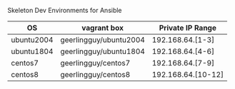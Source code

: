 Skeleton Dev Environments for Ansible

| OS         | vagrant box            |Private IP Range|
| ---------- | ---------------------- |----------------|
| ubuntu2004 | geerlingguy/ubuntu2004 |192.168.64.[1-3]|
| ubuntu1804 | geerlingguy/ubuntu1804 |192.168.64.[4-6]|
| centos7    | geerlingguy/centos7    |192.168.64.[7-9]|
| centos8    | geerlingguy/centos8    |192.168.64.[10-12]|
